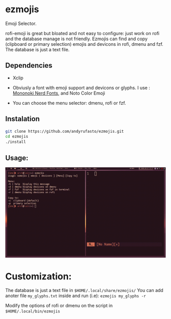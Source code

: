 # ezmojis
Emoji Selector.

rofi-emoji is great but bloated and not easy to configure: just work on rofi and the database manage is not friendly.
Ezmojis can find and copy (clipboard or primary selection) emojis and devicons in rofi, dmenu and fzf.
The database is just a text file.

## Dependencies
- Xclip
- Obviusly a font with emoji support and devicons or glyphs.
I use : [Mononoki Nerd Fonts](https://www.nerdfonts.com/), and Noto Color Emoji

- You can choose the menu selector: dmenu, rofi or fzf.


## Instalation

```sh
git clone https://github.com/andyrufasto/ezmojis.git
cd ezmojis
./install
```
## Usage:
![Preview](ezmojis.gif)

# Customization:

The database is just a text file in `$HOME/.local/share/ezmojis/`
You can add anoter file `my_glyphs.txt` inside and run (i.e): `ezmojis my_glyphs -r`

Modify the options of rofi or dmenu on the script in `$HOME/.local/bin/ezmojis`
